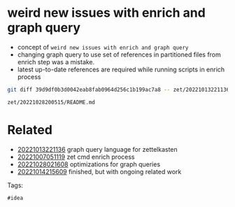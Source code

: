 # weird new issues with enrich and graph query

- concept of `weird new issues with enrich and graph query`
- changing graph query to use set of references in partitioned files from enrich step was a mistake.
- latest up-to-date references are required while running scripts in enrich process

```bash
git diff 39d9df0b3d0042eab8fab0964d256c1b199ac7a8 -- zet/20221013221136/graphquery
```

` zet/20221028200515/README.md `

# Related

- [20221013221136](/zet/20221013221136/README.md) graph query language for zettelkasten
- [20221007051119](/zet/20221007051119/README.md) zet cmd enrich process
- [20221028021608](/zet/20221028021608/README.md) optimizations for graph queries
- [20221014215609](/zet/20221014215609/README.md) finished, but with ongoing related work

Tags:

    #idea
